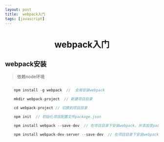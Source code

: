 ```yaml
---
layout: post
title:	webpack入门
tags: [javascript]
---
```


<h1 style="text-align:center;">webpack入门</h1>

## webpack安装

> 依赖node环境

``` javascript

	npm install -g webpack  //  全局安装webpack

	mkdir webpack-project  // 新建项目目录

	cd webpack-project // 切换到项目目录

	npm init  // 初始化项目配置文件package.json

	npm install webpack --save-dev  // 在项目目录下安装webpack，并添加至package.json文件中

	npm install webpack-dev-server --save-dev  // 在项目目录下安装webpack-dev-server，并添加至package.json文件中

```


